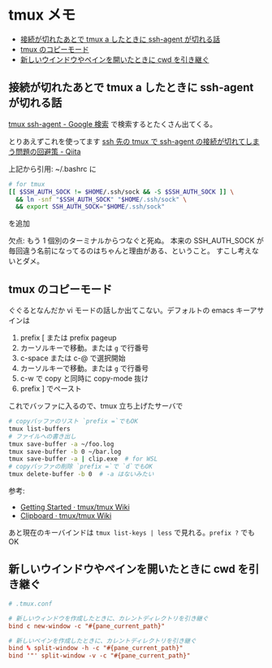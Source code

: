 # tmux メモ

- [接続が切れたあとで tmux a したときに ssh-agent が切れる話](#接続が切れたあとで-tmux-a-したときに-ssh-agent-が切れる話)
- [tmux のコピーモード](#tmux-のコピーモード)
- [新しいウインドウやペインを開いたときに cwd を引き継ぐ](#新しいウインドウやペインを開いたときに-cwd-を引き継ぐ)

## 接続が切れたあとで tmux a したときに ssh-agent が切れる話

[tmux ssh-agent - Google 検索](https://www.google.co.jp/search?hl=ja&q=tmux+ssh-agent&lr=lang_ja)
で検索するとたくさん出てくる。

とりあえずこれを使ってます
[ssh 先の tmux で ssh-agent の接続が切れてしまう問題の回避策 - Qiita](https://qiita.com/yamasaki-masahide/items/cbf57c07ff21b4100056)

上記から引用: ~/.bashrc に

```sh
# for tmux
[[ $SSH_AUTH_SOCK != $HOME/.ssh/sock && -S $SSH_AUTH_SOCK ]] \
  && ln -snf "$SSH_AUTH_SOCK" "$HOME/.ssh/sock" \
  && export SSH_AUTH_SOCK="$HOME/.ssh/sock"
```

を追加

欠点:
もう 1 個別のターミナルからつなぐと死ぬ。
本来の SSH_AUTH_SOCK が毎回違う名前になってるのはちゃんと理由がある、ということ。
すこし考えないとダメ。

## tmux のコピーモード

ぐぐるとなんだか vi モードの話しか出てこない。デフォルトの emacs キーアサインは

1. prefix [ または prefix pageup
1. カーソルキーで移動。または `g` で行番号
1. c-space または c-@ で選択開始
1. カーソルキーで移動。または `g` で行番号
1. c-w で copy と同時に copy-mode 抜け
1. prefix ] でペースト

これでバッファに入るので、tmux 立ち上げたサーバで

```sh
# copyバッファのリスト `prefix =`でもOK
tmux list-buffers
# ファイルへの書き出し
tmux save-buffer -a ~/foo.log
tmux save-buffer -b 0 ~/bar.log
tmux save-buffer -a | clip.exe  # for WSL
# copyバッファの削除 `prefix =`で `d`でもOK
tmux delete-buffer -b 0  # -a はないみたい
```

参考:

- [Getting Started · tmux/tmux Wiki](https://github.com/tmux/tmux/wiki/Getting-Started#copy-and-paste)
- [Clipboard · tmux/tmux Wiki](https://github.com/tmux/tmux/wiki/Clipboard)

あと現在のキーバインドは
`tmux list-keys | less`
で見れる。`prefix ?` でも OK

## 新しいウインドウやペインを開いたときに cwd を引き継ぐ

```conf
# .tmux.conf

# 新しいウィンドウを作成したときに、カレントディレクトリを引き継ぐ
bind c new-window -c "#{pane_current_path}"

# 新しいペインを作成したときに、カレントディレクトリを引き継ぐ
bind % split-window -h -c "#{pane_current_path}"
bind '"' split-window -v -c "#{pane_current_path}"
```
